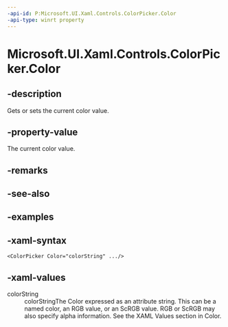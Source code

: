 ```yaml
---
-api-id: P:Microsoft.UI.Xaml.Controls.ColorPicker.Color
-api-type: winrt property
---
```

<!-- Property syntax.
public Color Color { get;  set; }
-->

# Microsoft.UI.Xaml.Controls.ColorPicker.Color


## -description

Gets or sets the current color value.


## -property-value

The current color value.


## -remarks


## -see-also


## -examples


## -xaml-syntax

```xaml
<ColorPicker Color="colorString" .../>
```


## -xaml-values

<dt>colorString</dt><dd>colorStringThe Color expressed as an attribute string. This can be a named color, an RGB value, or an ScRGB value. RGB or ScRGB may also specify alpha information. See the XAML Values section in Color.</dd>
</dl>


